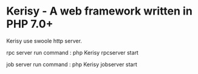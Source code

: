Kerisy - A web framework written in PHP 7.0+
===========================================================

Kerisy use swoole http server.

rpc server run command : php Kerisy rpcserver start

job server run command : php Kerisy jobserver start